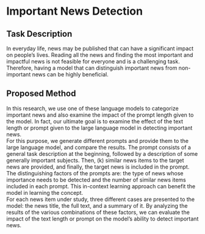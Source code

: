 # Important News Detection
## Task Description
In everyday life, news may be published that can have a significant impact on people’s lives. Reading all the news and finding the most important and impactful news is not feasible for everyone and is a challenging task. Therefore, having a model that can distinguish important news from non-important news can be highly beneficial.
## Proposed Method
In this research, we use one of these language models to categorize important news and also examine the impact of the prompt length given to the model. In fact, our ultimate goal is to examine the effect of the text length or prompt given to the large language model in detecting important news.  
For this purpose, we generate different prompts and provide them to the large language model, and compare the results. The prompt consists of a general task description at the beginning, followed by a description of some generally important subjects. Then, (k) similar news items to the target news are provided, and finally, the target news is included in the prompt. The distinguishing factors of the prompts are: the type of news whose importance needs to be detected and the number of similar news items included in each prompt. This in-context learning approach can benefit the model in learning the concept.  
For each news item under study, three different cases are presented to the model: the news title, the full text, and a summary of it. By analyzing the results of the various combinations of these factors, we can evaluate the impact of the text length or prompt on the model’s ability to detect important news.
